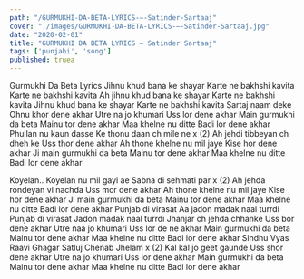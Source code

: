 ```yaml
---
path: "/GURMUKHI-DA-BETA-LYRICS-–-Satinder-Sartaaj"
cover: "./images/GURMUKHI-DA-BETA-LYRICS-–-Satinder-Sartaaj.jpg"
date: "2020-02-01"
title: "GURMUKHI DA BETA LYRICS – Satinder Sartaaj"
tags: ['punjabi', 'song']
published: truea
---
```


Gurmukhi Da Beta Lyrics
Jihnu khud bana ke shayar
Karte ne bakhshi kavita
Karte ne bakhshi kavita
Ah jihnu khud bana ke shayar
Karte ne bakhshi kavita
Jihnu khud bana ke shayar
Karte ne bakhshi kavita
Sartaj naam deke
Ohnu khor dene akhar
Utre na jo khumari
Uss lor dene akhar
Main gurmukhi da beta
Mainu tor dene akhar
Maa khelne nu ditte
Badi lor dene akhar
Phullan nu kaun dasse
Ke thonu daan ch mile ne x (2)
Ah jehdi tibbeyan ch dheh ke
Uss thor dene akhar
Ah thone khelne nu mil jaye
Kise hor dene akhar
Ji main gurmukhi da beta
Mainu tor dene akhar
Maa khelne nu ditte
Badi lor dene akhar






Koyelan..
Koyelan nu mil gayi ae
Sabna di sehmati par x (2)
Ah jehda rondeyan vi nachda
Uss mor dene akhar
Ah thone khelne nu mil jaye
Kise hor dene akhar
Ji main gurmukhi da beta
Mainu tor dene akhar
Maa khelne nu ditte
Badi lor dene akhar
Punjab di virasat
Aa jadon madak naal turrdi
Punjab di virasat
Jadon madak naal turrdi
Jhanjar ch jehda chhanke
Uss bor dene akhar
Utre naa jo khumari
Uss lor de ne akhar
Main gurmukhi da beta
Mainu tor dene akhar
Maa khelne nu ditte
Badi lor dene akhar
Sindhu Vyas Raavi Ghagar
Satluj Chenab Jhelam x (2)
Kal kal jo geet gaunde
Uss shor dene akhar
Utre na jo khumari
Uss lor dene akhar
Main gurmukhi da beta
Mainu tor dene akhar
Maa khelne nu ditte
Badi lor dene akhar
